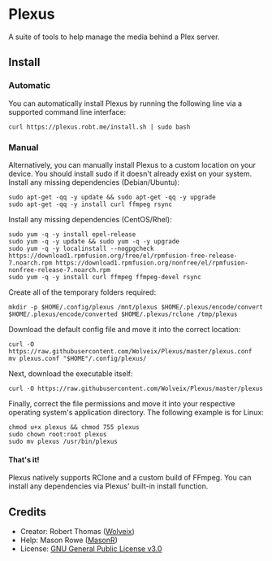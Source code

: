 # Plexus
A suite of tools to help manage the media behind a Plex server.

## Install
### Automatic
You can automatically install Plexus by running the following line via a supported command line interface:
``` shell
curl https://plexus.robt.me/install.sh | sudo bash
```

### Manual
Alternatively, you can manually install Plexus to a custom location on your device. You should install sudo if it doesn't already exist on your system.
Install any missing dependencies (Debian/Ubuntu):
``` shell
sudo apt-get -qq -y update && sudo apt-get -qq -y upgrade
sudo apt-get -qq -y install curl ffmpeg rsync
```

Install any missing dependencies (CentOS/Rhel):
``` shell
sudo yum -q -y install epel-release
sudo yum -q -y update && sudo yum -q -y upgrade
sudo yum -q -y localinstall --nogpgcheck https://download1.rpmfusion.org/free/el/rpmfusion-free-release-7.noarch.rpm https://download1.rpmfusion.org/nonfree/el/rpmfusion-nonfree-release-7.noarch.rpm
sudo yum -q -y install curl ffmpeg ffmpeg-devel rsync
```

Create all of the temporary folders required:
``` shell
mkdir -p $HOME/.config/plexus /mnt/plexus $HOME/.plexus/encode/convert $HOME/.plexus/encode/converted $HOME/.plexus/rclone /tmp/plexus
```

Download the default config file and move it into the correct location:
``` shell
curl -O https://raw.githubusercontent.com/Wolveix/Plexus/master/plexus.conf
mv plexus.conf "$HOME"/.config/plexus/
```

Next, download the executable itself:
``` shell
curl -O https://raw.githubusercontent.com/Wolveix/Plexus/master/plexus
```

Finally, correct the file permissions and move it into your respective operating system's application directory. The following example is for Linux:
``` shell
chmod u+x plexus && chmod 755 plexus
sudo chown root:root plexus
sudo mv plexus /usr/bin/plexus
```

#### That's it!

Plexus natively supports RClone and a custom build of FFmpeg. You can install any dependencies via Plexus' built-in install function.

## Credits
- Creator: Robert Thomas ([Wolveix](https://github.com/Wolveix))
- Help: Mason Rowe ([MasonR](https://github.com/MasonR))
- License: [GNU General Public License v3.0](https://github.com/Wolveix/Plexus/blob/master/LICENSE)
